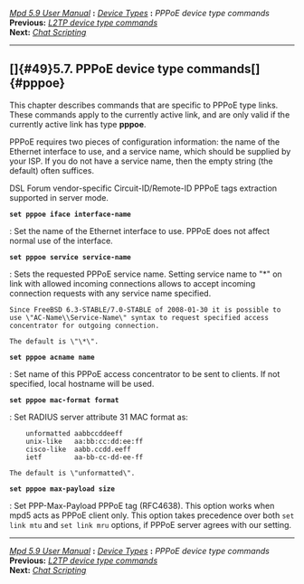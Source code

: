 [*Mpd 5.9 User Manual*](mpd.html) **:** [*Device Types*](mpd42.html)
**:** *PPPoE device type commands*\
**Previous:** [*L2TP device type commands*](mpd48.html)\
**Next:** [*Chat Scripting*](mpd50.html)

------------------------------------------------------------------------

## []{#49}5.7. PPPoE device type commands[]{#pppoe}

This chapter describes commands that are specific to PPPoE type links.
These commands apply to the currently active link, and are only valid if
the currently active link has type **pppoe**.

PPPoE requires two pieces of configuration information: the name of the
Ethernet interface to use, and a service name, which should be supplied
by your ISP. If you do not have a service name, then the empty string
(the default) often suffices.

DSL Forum vendor-specific Circuit-ID/Remote-ID PPPoE tags extraction
supported in server mode.

**`set pppoe iface interface-name`**

:   Set the name of the Ethernet interface to use. PPPoE does not affect
    normal use of the interface.

**`set pppoe service service-name`**

:   Sets the requested PPPoE service name. Setting service name to
    \"\*\" on link with allowed incoming connections allows to accept
    incoming connection requests with any service name specified.

    Since FreeBSD 6.3-STABLE/7.0-STABLE of 2008-01-30 it is possible to
    use \"AC-Name\\Service-Name\" syntax to request specified access
    concentrator for outgoing connection.

    The default is \"\*\".

**`set pppoe acname name`**

:   Set name of this PPPoE access concentrator to be sent to clients. If
    not specified, local hostname will be used.

**`set pppoe mac-format format`**

:   Set RADIUS server attribute 31 MAC format as:

        unformatted aabbccddeeff
        unix-like   aa:bb:cc:dd:ee:ff
        cisco-like  aabb.ccdd.eeff
        ietf        aa-bb-cc-dd-ee-ff

    The default is \"unformatted\".

**`set pppoe max-payload size`**

:   Set PPP-Max-Payload PPPoE tag (RFC4638). This option works when mpd5
    acts as PPPoE client only. This option takes precedence over both
    `set link mtu` and `set link mru` options, if PPPoE server agrees
    with our setting.

------------------------------------------------------------------------

[*Mpd 5.9 User Manual*](mpd.html) **:** [*Device Types*](mpd42.html)
**:** *PPPoE device type commands*\
**Previous:** [*L2TP device type commands*](mpd48.html)\
**Next:** [*Chat Scripting*](mpd50.html)
